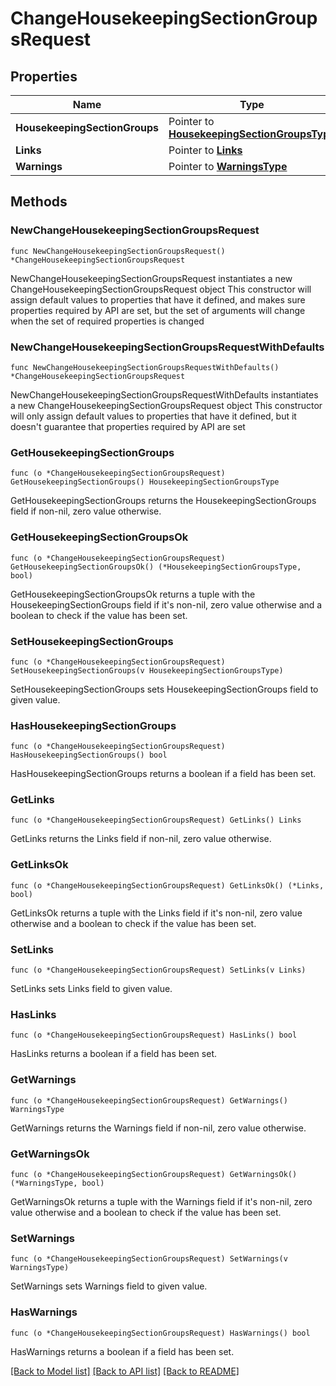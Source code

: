 # ChangeHousekeepingSectionGroupsRequest

## Properties

Name | Type | Description | Notes
------------ | ------------- | ------------- | -------------
**HousekeepingSectionGroups** | Pointer to [**HousekeepingSectionGroupsType**](HousekeepingSectionGroupsType.md) |  | [optional] 
**Links** | Pointer to [**Links**](Links.md) |  | [optional] 
**Warnings** | Pointer to [**WarningsType**](WarningsType.md) |  | [optional] 

## Methods

### NewChangeHousekeepingSectionGroupsRequest

`func NewChangeHousekeepingSectionGroupsRequest() *ChangeHousekeepingSectionGroupsRequest`

NewChangeHousekeepingSectionGroupsRequest instantiates a new ChangeHousekeepingSectionGroupsRequest object
This constructor will assign default values to properties that have it defined,
and makes sure properties required by API are set, but the set of arguments
will change when the set of required properties is changed

### NewChangeHousekeepingSectionGroupsRequestWithDefaults

`func NewChangeHousekeepingSectionGroupsRequestWithDefaults() *ChangeHousekeepingSectionGroupsRequest`

NewChangeHousekeepingSectionGroupsRequestWithDefaults instantiates a new ChangeHousekeepingSectionGroupsRequest object
This constructor will only assign default values to properties that have it defined,
but it doesn't guarantee that properties required by API are set

### GetHousekeepingSectionGroups

`func (o *ChangeHousekeepingSectionGroupsRequest) GetHousekeepingSectionGroups() HousekeepingSectionGroupsType`

GetHousekeepingSectionGroups returns the HousekeepingSectionGroups field if non-nil, zero value otherwise.

### GetHousekeepingSectionGroupsOk

`func (o *ChangeHousekeepingSectionGroupsRequest) GetHousekeepingSectionGroupsOk() (*HousekeepingSectionGroupsType, bool)`

GetHousekeepingSectionGroupsOk returns a tuple with the HousekeepingSectionGroups field if it's non-nil, zero value otherwise
and a boolean to check if the value has been set.

### SetHousekeepingSectionGroups

`func (o *ChangeHousekeepingSectionGroupsRequest) SetHousekeepingSectionGroups(v HousekeepingSectionGroupsType)`

SetHousekeepingSectionGroups sets HousekeepingSectionGroups field to given value.

### HasHousekeepingSectionGroups

`func (o *ChangeHousekeepingSectionGroupsRequest) HasHousekeepingSectionGroups() bool`

HasHousekeepingSectionGroups returns a boolean if a field has been set.

### GetLinks

`func (o *ChangeHousekeepingSectionGroupsRequest) GetLinks() Links`

GetLinks returns the Links field if non-nil, zero value otherwise.

### GetLinksOk

`func (o *ChangeHousekeepingSectionGroupsRequest) GetLinksOk() (*Links, bool)`

GetLinksOk returns a tuple with the Links field if it's non-nil, zero value otherwise
and a boolean to check if the value has been set.

### SetLinks

`func (o *ChangeHousekeepingSectionGroupsRequest) SetLinks(v Links)`

SetLinks sets Links field to given value.

### HasLinks

`func (o *ChangeHousekeepingSectionGroupsRequest) HasLinks() bool`

HasLinks returns a boolean if a field has been set.

### GetWarnings

`func (o *ChangeHousekeepingSectionGroupsRequest) GetWarnings() WarningsType`

GetWarnings returns the Warnings field if non-nil, zero value otherwise.

### GetWarningsOk

`func (o *ChangeHousekeepingSectionGroupsRequest) GetWarningsOk() (*WarningsType, bool)`

GetWarningsOk returns a tuple with the Warnings field if it's non-nil, zero value otherwise
and a boolean to check if the value has been set.

### SetWarnings

`func (o *ChangeHousekeepingSectionGroupsRequest) SetWarnings(v WarningsType)`

SetWarnings sets Warnings field to given value.

### HasWarnings

`func (o *ChangeHousekeepingSectionGroupsRequest) HasWarnings() bool`

HasWarnings returns a boolean if a field has been set.


[[Back to Model list]](../README.md#documentation-for-models) [[Back to API list]](../README.md#documentation-for-api-endpoints) [[Back to README]](../README.md)


